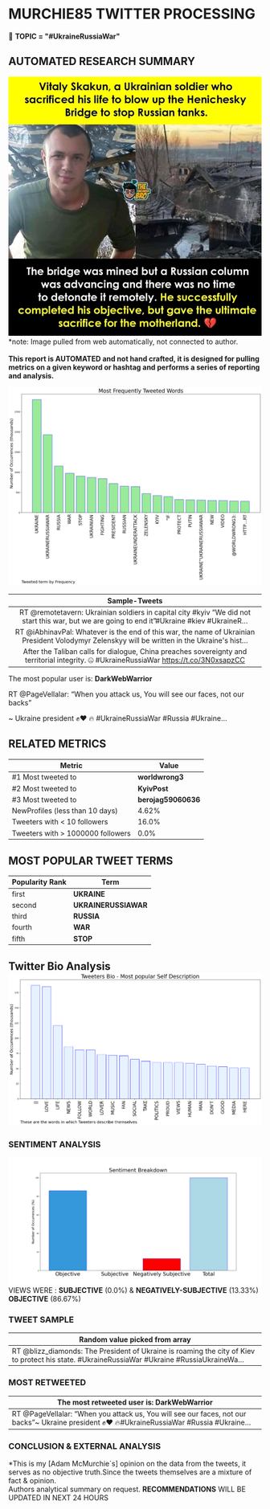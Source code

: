 # MURCHIE85 TWITTER PROCESSING 
&#x1F34E; **TOPIC = "#UkraineRussiaWar"**

## AUTOMATED RESEARCH SUMMARY

![image](assets/2022-02-26hashtagImage.png)*note: Image pulled from web automatically, not connected to author.
<br></br>
<b> This report is AUTOMATED and not hand crafted, it is designed for pulling metrics on a given keyword or hashtag and performs a series of reporting and analysis.</b>



![image](assets/2022-02-26TWEETS.png)



|                **Sample-Tweets**        |
| :-------------: |
| RT @remotetavern: Ukrainian soldiers in capital city #kyiv “We did not start this war, but we are going to end it”#Ukraine #kiev #UkraineR… |
| RT @iAbhinavPal: Whatever is the end of this war, the name of Ukrainian President Volodymyr Zelenskyy will be written in the Ukraine's hist… |
| After the Taliban calls for dialogue, China preaches sovereignty and territorial integrity. 🤐 #UkraineRussiaWar https://t.co/3N0xsapzCC |

The most popular user is: **DarkWebWarrior**
<div class="alert alert-block alert-danger"> RT @PageVellalar: “When you attack us, You will see our faces, not our backs”

~ Ukraine president ✊❤️ 🔥
#UkraineRussiaWar #Russia #Ukraine…</div>

## RELATED METRICS<br>
| Metric | Value |
| ------------- | ------------- |
| #1 Most tweeted to  | **worldwrong3** |
| #2 Most tweeted to  | **KyivPost** |
| #3 Most tweeted to  | **berojag59060636** |
| NewProfiles (less than 10 days) | 4.62%  |
| Tweeters with < 10 followers  | 16.0%|
| Tweeters with > 1000000 followers  | 0.0%  |



## MOST POPULAR TWEET TERMS 


| Popularity Rank  | Term |
| ------------- | ------------- |
| first  | **UKRAINE**  |
| second  | **UKRAINERUSSIAWAR**  |
| third  | **RUSSIA** |
| fourth  | **WAR**  |
| fifth  | **STOP**  |


## Twitter Bio Analysis![image](assets/2022-02-26BIO.png)
### SENTIMENT ANALYSIS
![image](assets/2022-02-26sentiment.png)
VIEWS WERE : **SUBJECTIVE**  (0.0%) & **NEGATIVELY-SUBJECTIVE** (13.33%) **OBJECTIVE** (86.67%)

### TWEET SAMPLE 
| Random value picked from array |
| ------------- |
|RT @blizz_diamonds: The President of Ukraine is roaming the city of Kiev to protect his state.  #UkraineRussiaWar #Ukraine #RussiaUkraineWa… |

### MOST RETWEETED 

| The most retweeted user is: **DarkWebWarrior**  |
| ------------- |
| RT @PageVellalar: “When you attack us, You will see our faces, not our backs”~ Ukraine president ✊❤️ 🔥#UkraineRussiaWar #Russia #Ukraine… |

### CONCLUSION & EXTERNAL ANALYSIS

*This is my [Adam McMurchie`s] opinion on the data from the tweets, it serves as no objective truth.Since the tweets themselves are a mixture of fact & opinion.<br>
Authors analytical summary on request.
**RECOMMENDATIONS** WILL BE UPDATED IN NEXT  24 HOURS <br>